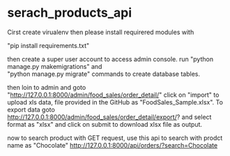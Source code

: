 # serach_products_api

Cirst create virualenv
then please install requirered modules with

"pip install requirements.txt"

then create a super user account to access admin console.
run 
"python manage.py makemigrations"
 and  
"python manage.py migrate" commands to create database tables.

then loin to admin and goto  "http://127.0.0.1:8000/admin/food_sales/order_detail/" 
click on "import" to upload xls data, file provided in the GitHub as "FoodSales_Sample.xlsx".
To export data goto http://127.0.0.1:8000/admin/food_sales/order_detail/export/? and select format as "xlsx" and click on submit to download xlsx file as output.

now to search product with GET request, use this api to search with prodct name as "Chocolate"
http://127.0.0.1:8000/api/orders/?search=Chocolate

